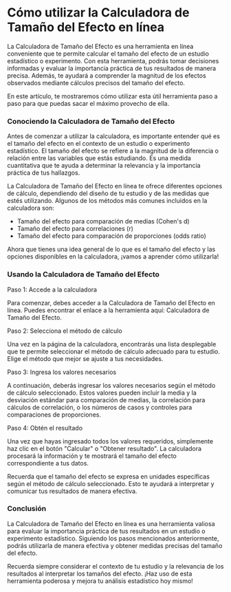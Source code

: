 Cómo utilizar la Calculadora de Tamaño del Efecto en línea
==========================================================

La Calculadora de Tamaño del Efecto es una herramienta en línea conveniente que te permite calcular el tamaño del efecto de un estudio estadístico o experimento. Con esta herramienta, podrás tomar decisiones informadas y evaluar la importancia práctica de tus resultados de manera precisa. Además, te ayudará a comprender la magnitud de los efectos observados mediante cálculos precisos del tamaño del efecto.

En este artículo, te mostraremos cómo utilizar esta útil herramienta paso a paso para que puedas sacar el máximo provecho de ella.

### Conociendo la Calculadora de Tamaño del Efecto

Antes de comenzar a utilizar la calculadora, es importante entender qué es el tamaño del efecto en el contexto de un estudio o experimento estadístico. El tamaño del efecto se refiere a la magnitud de la diferencia o relación entre las variables que estás estudiando. Es una medida cuantitativa que te ayuda a determinar la relevancia y la importancia práctica de tus hallazgos.

La Calculadora de Tamaño del Efecto en línea te ofrece diferentes opciones de cálculo, dependiendo del diseño de tu estudio y de las medidas que estés utilizando. Algunos de los métodos más comunes incluidos en la calculadora son:

- Tamaño del efecto para comparación de medias (Cohen's d)
- Tamaño del efecto para correlaciones (r)
- Tamaño del efecto para comparación de proporciones (odds ratio)

Ahora que tienes una idea general de lo que es el tamaño del efecto y las opciones disponibles en la calculadora, ¡vamos a aprender cómo utilizarla!

### Usando la Calculadora de Tamaño del Efecto

Paso 1: Accede a la calculadora

Para comenzar, debes acceder a la Calculadora de Tamaño del Efecto en línea. Puedes encontrar el enlace a la herramienta aquí: Calculadora de Tamaño del Efecto.

Paso 2: Selecciona el método de cálculo

Una vez en la página de la calculadora, encontrarás una lista desplegable que te permite seleccionar el método de cálculo adecuado para tu estudio. Elige el método que mejor se ajuste a tus necesidades.

Paso 3: Ingresa los valores necesarios

A continuación, deberás ingresar los valores necesarios según el método de cálculo seleccionado. Estos valores pueden incluir la media y la desviación estándar para comparación de medias, la correlación para cálculos de correlación, o los números de casos y controles para comparaciones de proporciones.

Paso 4: Obtén el resultado

Una vez que hayas ingresado todos los valores requeridos, simplemente haz clic en el botón "Calcular" o "Obtener resultado". La calculadora procesará la información y te mostrará el tamaño del efecto correspondiente a tus datos.

Recuerda que el tamaño del efecto se expresa en unidades específicas según el método de cálculo seleccionado. Esto te ayudará a interpretar y comunicar tus resultados de manera efectiva.

### Conclusión

La Calculadora de Tamaño del Efecto en línea es una herramienta valiosa para evaluar la importancia práctica de tus resultados en un estudio o experimento estadístico. Siguiendo los pasos mencionados anteriormente, podrás utilizarla de manera efectiva y obtener medidas precisas del tamaño del efecto.

Recuerda siempre considerar el contexto de tu estudio y la relevancia de los resultados al interpretar los tamaños del efecto. ¡Haz uso de esta herramienta poderosa y mejora tu análisis estadístico hoy mismo!